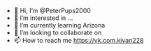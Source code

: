 - 👋 Hi, I’m @PeterPups2000
- 👀 I’m interested in ...
- 🌱 I’m currently learning Arizona
- 💞️ I’m looking to collaborate on 
- 📫 How to reach me https://vk.com.kivan228

<!---
PeterPups2000/PeterPups2000 is a ✨ special ✨ repository because its `README.md` (this file) appears on your GitHub profile.
You can click the Preview link to take a look at your changes.
--->

